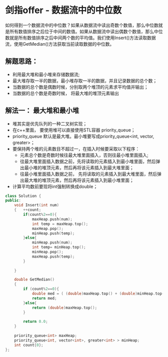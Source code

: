 # 剑指offer - 数据流中的中位数
如何得到一个数据流中的中位数？如果从数据流中读出奇数个数值，那么中位数就是所有数值排序之后位于中间的数值。如果从数据流中读出偶数个数值，那么中位数就是所有数值排序之后中间两个数的平均值。我们使用Insert()方法读取数据流，使用GetMedian()方法获取当前读取数据的中位数。

## 解题思路：
- 利用最大堆和最小堆来存储数据流;
- 最大堆存取一半的数据，最小堆存取一半的数据，并且记录数据的总个数；
- 当数据的总个数是偶数时候，分别取两个堆顶的元素求平均值并输出；
- 当数据的总个数是奇数时候， 将最大堆的堆顶元素输出

## 解法一： 最大堆和最小堆
- 堆其实是优先队列的一种二叉树实现；
- 在c++里面， 要使用堆可以直接使用STL容器 priority_queue；
- priority_queue 默认是最大堆。最小堆要写成priority_queue<int, vector<int>, greater<int>>；
- 要保持两个堆的元素数目不超过一，在插入时候要采取以下程序：
    + 元素总个数是奇数时候往最大堆里面插入，否则往最小堆里面插入;
    + 往最大堆里面插入数据之前，先将读取的元素插入到最小堆里面，然后弹出最小堆的堆顶元素，然后再将该元素插入到最大堆里面；
    + 往最小堆里面插入数据之前， 先将读取的元素插入到最大堆里面，然后弹出最大堆的堆顶元素，然后再将该元素插入到最小堆里面；
- 计算平均数前要现将int强制转换成double；


```c++
class Solution {
public:
    void Insert(int num)
    {   ++count;
        if(count%2==0){
            maxHeap.push(num);
            int temp = maxHeap.top();
            maxHeap.pop();
            minHeap.push(temp);
        }else{
            minHeap.push(num);
            int temp= minHeap.top();
            minHeap.pop();
            maxHeap.push(temp);
        }
        
    }

    double GetMedian()
    {   
        if (count%2==0){
            double med = ( (double)maxHeap.top() + (double)minHeap.top() ) / 2;
            return med;
        }else{
            return (double)maxHeap.top();
        }
        
        return 0.0;
    }
    
    priority_queue<int> maxHeap;
    priority_queue<int, vector<int>, greater<int> > minHeap;
    int count{0};
};
```


